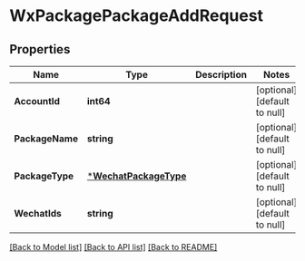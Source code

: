 # WxPackagePackageAddRequest

## Properties
Name | Type | Description | Notes
------------ | ------------- | ------------- | -------------
**AccountId** | **int64** |  | [optional] [default to null]
**PackageName** | **string** |  | [optional] [default to null]
**PackageType** | [***WechatPackageType**](WechatPackageType.md) |  | [optional] [default to null]
**WechatIds** | **string** |  | [optional] [default to null]

[[Back to Model list]](../README.md#documentation-for-models) [[Back to API list]](../README.md#documentation-for-api-endpoints) [[Back to README]](../README.md)


